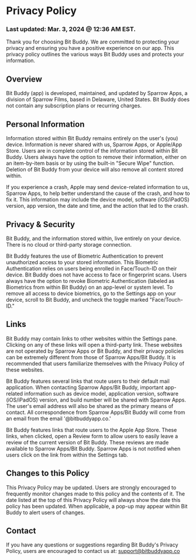 # Privacy Policy
### Last updated: Mar. 3, 2024 @ 12:36 AM EST.
Thank you for choosing Bit Buddy. We are committed to protecting your privacy and ensuring you have a positive experience on our app. This privacy policy outlines the various ways Bit Buddy uses and protects your information.

## Overview
Bit Buddy (app) is developed, maintained, and updated by Sparrow Apps, a division of Sparrow Films, based in Delaware, United States. Bit Buddy does not contain any subscription plans or recurring charges.

## Personal Information
Information stored within Bit Buddy remains entirely on the user's (you) device. Information is never shared with us, Sparrow Apps, or Apple/App Store. Users are in complete control of the information stored within Bit Buddy. Users always have the option to remove their information, either on an item-by-item basis or by using the built-in "Secure Wipe" function. Deletion of Bit Buddy from your device will also remove all content stored within.

If you experience a crash, Apple may send device-related information to us, Sparrow Apps, to help better understand the cause of the crash, and how to fix it. This information may include the device model, software (iOS/iPadOS) version, app version, the date and time, and the 
action that led to the crash.

## Privacy & Security
Bit Buddy, and the information stored within, live entirely on your device. There is no cloud or third-party storage connection.

Bit Buddy features the use of Biometric Authentication to prevent unauthorized access to your stored information. This Biometric Authentication relies on users being enrolled in Face/Touch-ID on their device. Bit Buddy does not have access to face or fingerprint scans. Users always have the option to revoke Biometric Authentication (labeled as Biometrics from within Bit Buddy) on an app-level or system level. To remove all access to device biometrics, go to the Settings app on your device, scroll to Bit Buddy, and uncheck the toggle marked "Face/Touch-ID."

## Links
Bit Buddy may contain links to other websites within the Settings pane. Clicking on any of these links will open a third-party link. These websites are not operated by Sparrow Apps or Bit Buddy, and their privacy policies can be extremely different from those of Sparrow Apps/Bit Buddy. It is recommended that users familiarize themselves with the Privacy Policy of these websites.

Bit Buddy features several links that route users to their default mail application. When contacting Sparrow Apps/Bit Buddy, important app-related information such as device model, application version, software (iOS/iPadOS) version, and build number will be shared with Sparrow Apps. The user's email address will also be shared as the primary means of contact. All correspondence from Sparrow Apps/Bit Buddy will come from an email from the email '@bitbuddyapp.co.'

Bit Buddy features links that route users to the Apple App Store. These links, when clicked, open a Review form to allow users to easily leave a review of the current version of Bit Buddy. These reviews are made available to Sparrow Apps/Bit Buddy. Sparrow Apps is not notified when users click on the link from within the Settings tab.

## Changes to this Policy
This Privacy Policy may be updated. Users are strongly encouraged to frequently monitor changes made to this policy and the contents of it. The date listed at the top of this Privacy Policy will always show the date this policy has been updated. When applicable, a pop-up may appear within Bit Buddy to alert users of changes.

## Contact
If you have any questions or suggestions regarding Bit Buddy's Privacy Policy, users are encouraged to contact us at: support@bitbuddyapp.co
